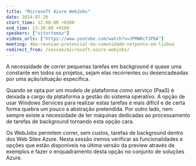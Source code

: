 ```yaml
---
title: "Microsoft Azure WebJobs"
date: 2014-07-26
start_time: 12:00:00 +0100
end_time: 13:30:00 +0100
speakers: ["vitortomaz"]
videos_urls: ["https://www.youtube.com/watch?v=JPMWKcfJPbA"]
meeting: 48a-reuniao-presencial-da-comunidade-netponto-em-lisboa
redirect_from: /sessao/microsoft-azure-webjobs/
---
```

A necessidade de correr pequenas tarefas em background é quase uma constante em todos os projetos, sejam elas recorrentes ou desencadeadas por uma ação/situação específica.

Quando se opta por um modelo de plataforma como serviço (PaaS) é deixada a cargo da plataforma a gestão do sistema operativo. A opção de usar Windows Services para realizar estas tarefas é mais difícil e de certa forma quebra um pouco a abstração pretendida. Por outro lado, nem sempre existe a necessidade de ter máquinas dedicadas ao processamento de tarefas de background tornando esta opção cara.

Os WebJobs permitem correr, sem custos, tarefas de background dentro dos Web Sites Azure. Nesta sessão iremos verificar as funcionalidades e opções que estão disponíveis na última versão da preview através de exemplos e fazer o enquadramento desta opção no conjunto de soluções Azure.

